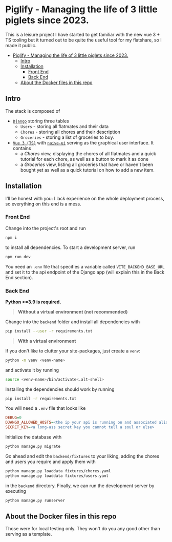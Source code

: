 # Piglify - Managing the life of 3 little piglets since 2023.
This is a leisure project I have started to get familiar with the new vue 3 + TS tooling but it turned out to be quite the useful tool for my flatshare, so I made it public.

- [Piglify - Managing the life of 3 little piglets since 2023.](#piglify---managing-the-life-of-3-little-piglets-since-2023)
  - [Intro](#intro)
  - [Installation](#installation)
    - [Front End](#front-end)
    - [Back End](#back-end)
  - [About the Docker files in this repo](#about-the-docker-files-in-this-repo)
## Intro

The stack is composed of 
 - [`Django`](https://www.djangoproject.com/) storing three tables
   - `Users` - storing all flatmates and their data
   - `Chores` - storing all chores and their description
   - `Groceries` - storing a list of groceries to buy.
 - [`Vue 3 (TS)`](https://vuejs.org) with [`naive-ui`](https://naiveui.com) serving as the graphical user interface. It contains
   - a *Chores* view, displaying the chores of all flatmates and a quick tutorial for each chore, as well as a button to mark it as done
   - a *Groceries* view, listing all groceries that have or haven't been bought yet as well as a quick tutorial on how to add a new item.

## Installation
I'll be honest with you: I lack experience on the whole deployment process, so everything on this end is a mess.

### Front End
Change into the project's root and run
```bash
npm i
```
to install all dependencies.
To start a development server, run
```bash
npm run dev
```
You need an `.env` file that specifies a variable called `VITE_BACKEND_BASE_URL` and set it to the api endpoint of the Django app (will explain this in the Back End section).

### Back End
**Python >=3.9 is required.**

>**Without a virtual environment (not recommended)**

Change into the `backend` folder and install all dependencies with
```bash
pip install --user -r requirements.txt
```

>**With a virtual environment**

If you don't like to clutter your site-packages, just create a `venv`:
```bash
python -m venv <venv-name>
```
and activate it by running
```bash
source <venv-name>/bin/activate<.alt-shell>
```
Installing the dependencies should work by running
```bash
pip install -r requirements.txt
```
You will need a `.env` file that looks like
```ini
DEBUG=0
DJANGO_ALLOWED_HOSTS=<the ip your api is running on and associated aliases>
SECRET_KEY=<a long-ass secret key you cannot tell a soul or else>
```
Initialize the database with
```bash
python manage.py migrate
```
Go ahead and edit the `backend/fixtures` to your liking, adding the chores and users you require and apply them with
```bash
python manage.py loaddata fixtures/chores.yaml
python manage.py loaddata fixtures/users.yaml
```
in the `backend` directory.
Finally, we can run the development server by executing
```bash
python manage.py runserver
```

## About the Docker files in this repo
Those were for local testing only. They won't do you any good other than serving as a template.